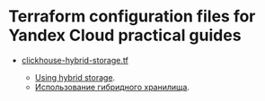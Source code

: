 # Terraform configuration files for Yandex Cloud practical guides

* [clickhouse-hybrid-storage.tf](./clickhouse-hybrid-storage.tf)

    * [Using hybrid storage](https://cloud.yandex.com/en/docs/managed-clickhouse/tutorials/hybrid-storage).
    * [Использование гибридного хранилища](https://cloud.yandex.ru/docs/managed-clickhouse/tutorials/hybrid-storage).
